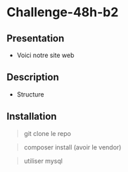 # Challenge-48h-b2

## Presentation

* Voici notre site web

## Description

* Structure

## Installation

> git clone le repo

> composer install (avoir le vendor)

> utiliser mysql
